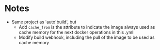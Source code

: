 # Notes
* Same project as 'auto'build', but 
  * Add `cache_from` is the attribute to indicate the image always used as cache memory for the next docker operations in this .yml
  * Modify build webhook, including the pull of the image to be used as cache memory